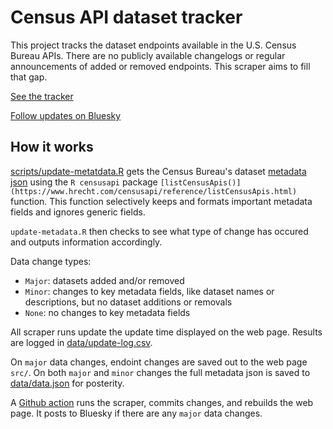 # Census API dataset tracker

This project tracks the dataset endpoints available in the U.S. Census Bureau APIs. There are no publicly available changelogs or regular announcements of added or removed endpoints. This scraper aims to fill that gap.

[See the tracker](https://www.hrecht.com/census-api-datasets/)

[Follow updates on Bluesky](https://bsky.app/profile/censusapitracker.bsky.social)

## How it works
[scripts/update-metatdata.R](scripts/update-metatdata.R) gets the Census Bureau's dataset [metadata json](https://api.census.gov/data.json) using the `R censusapi` package `[listCensusApis()](https://www.hrecht.com/censusapi/reference/listCensusApis.html)` function. This function selectively keeps and formats important metadata fields and ignores generic fields.

`update-metadata.R` then checks to see what type of change has occured and outputs information accordingly.

Data change types:
* `Major`: datasets added and/or removed
* `Minor`: changes to key metadata fields, like dataset names or descriptions, but no dataset additions or removals
* `None`: no changes to key metadata fields

All scraper runs update the update time displayed on the web page. Results are logged in [data/update-log.csv](data/update-log.csv).

On `major` data changes, endoint changes are saved out to the web page `src/`. On both `major` and `minor` changes the full metadata json is saved to [data/data.json](data/data.json) for posterity.

A [Github action](.github/workflows/update-data-json.yml) runs the scraper, commits changes, and rebuilds the web page. It posts to Bluesky if there are any `major` data changes. 
